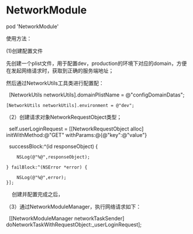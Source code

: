 # NetworkModule

pod 'NetworkModule'


使用方法：

 (1)创建配置文件
 
 先创建一个plist文件，用于配置dev，production的环境下对应的domain，方便在发起网络请求时，获取到正确的服务端地址；
 
 然后通过NetworkUtils工具类进行配置配：
 
    [NetworkUtils networkUtils].domainPlistName = @"configDomainDatas";
 
    [NetworkUtils networkUtils].environment = @"dev";

（2）创建请求对象NetworkRequestObject类型；

    self.userLoginRequest = [[NetworkRequestObject alloc] initWithMethod:@"GET" withParams:@{@"key":@"value"}

    successBlock:^(id responseObject) {

        NSLog(@"%@",responseObject);
        
    } failBlock:^(NSError *error) {
    
        NSLog(@"%@",error);
    }];
    
 创建并配置完成之后，
   
（3）通过NetworkModuleManager，执行网络请求如下：

    [[NetworkModuleManager networkTaskSender] doNetworkTaskWithRequestObject:_userLoginRequest];


